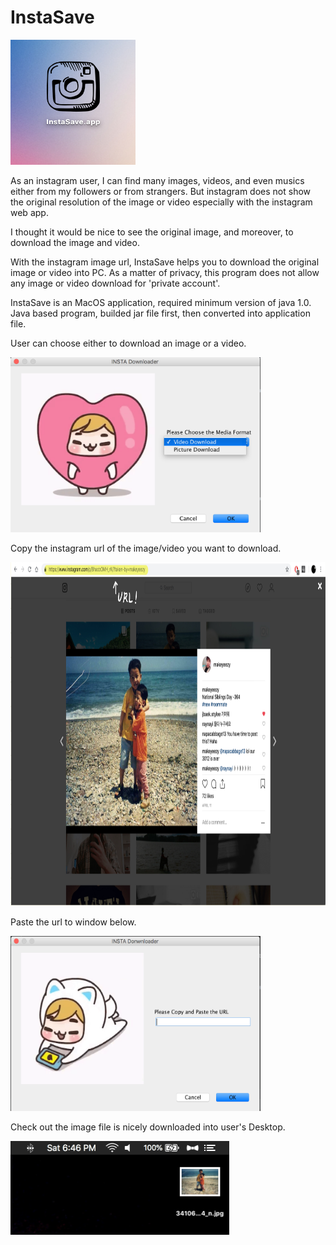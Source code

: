 # InstaSave

<img src="src/insta1.png" width="200" height="200">

As an instagram user, I can find many images, videos, and even musics either from my followers or from strangers.
But instagram does not show the original resolution of the image or video especially with the instagram web app.

I thought it would be nice to see the original image, and moreover, to download the image and video.

With the instagram image url, InstaSave helps you to download the original image or video into PC.
As a matter of privacy, this program does not allow any image or video download for 'private account'.

InstaSave is an MacOS application, required minimum version of java 1.0.
Java based program, builded jar file first, then converted into application file.

User can choose either to download an image or a video.

<img src="src/insta2.png" width="400" height="280">

Copy the instagram url of the image/video you want to download.

<img src="src/insta3.jpg" width="850" height="550">

Paste the url to window below.

<img src="src/insta4.png" width="400" height="280">


Check out the image file is nicely downloaded into user's Desktop.

<img src="src/insta5.png" width="350" height="150">
